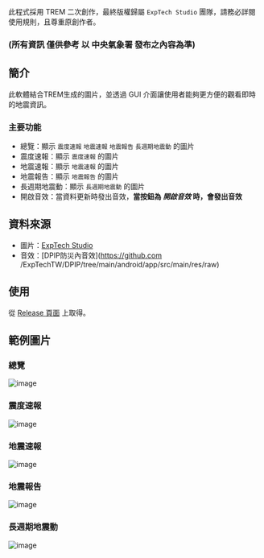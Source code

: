 此程式採用 TREM 二次創作，最終版權歸屬 `ExpTech Studio` 團隊，請務必詳閱使用規則，且尊重原創作者。
### **(所有資訊 僅供參考 以 中央氣象署 發布之內容為準)**

## 簡介

此軟體結合TREM生成的圖片，並透過 GUI 介面讓使用者能夠更方便的觀看即時的地震資訊。

### 主要功能

- 總覽：顯示 `震度速報` `地震速報` `地震報告` `長週期地震動` 的圖片
- 震度速報：顯示 `震度速報` 的圖片
- 地震速報：顯示 `地震速報` 的圖片
- 地震報告：顯示 `地震報告` 的圖片
- 長週期地震動：顯示 `長週期地震動` 的圖片
- 開啟音效：當資料更新時發出音效，**當按鈕為 *開啟音效* 時，會發出音效**

## 資料來源

- 圖片：[ExpTech Studio](https://github.com/exptechtw)
- 音效：[DPIP防災內音效](https://github.com /ExpTechTW/DPIP/tree/main/android/app/src/main/res/raw)

## 使用

從 [Release 頁面](https://github.com/2008-04-03/ExpTech_Image/releases/latest) 上取得。

## 範例圖片

### 總覽
![image](https://i.ibb.co/sQsgqKc/overview.png)

### 震度速報
![image](https://i.ibb.co/cTLmyVn/intensity.png)

### 地震速報
![image](https://i.ibb.co/bBRWdV3/eew.png)

### 地震報告
![image](https://i.ibb.co/N3m4ZTk/report.png)

### 長週期地震動
![image](https://i.ibb.co/GCqy70Z/lpgm.png)
